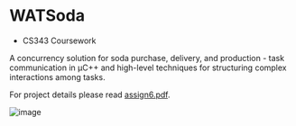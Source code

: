 # WATSoda 
- CS343 Coursework

A concurrency solution for soda purchase, delivery, and production - task communication in µC++ and high-level techniques for structuring complex interactions among tasks.

For project details please read [assign6.pdf](https://github.com/XintongLi1/WATSoda/blob/master/assign6.pdf).


![image](https://user-images.githubusercontent.com/55467454/206076092-650909d1-7e42-4c67-a276-cb323d8302b0.png)
